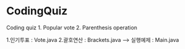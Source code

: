 # CodingQuiz
Coding quiz  1. Popular vote  2. Parenthesis operation

1.인기투표 : Vote.java
2.괄호연산 : Brackets.java
--> 실행예제 : Main.java
